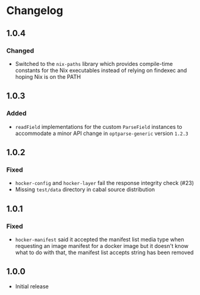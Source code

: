 # Changelog

## 1.0.4
### Changed
- Switched to the `nix-paths` library which provides compile-time constants for
  the Nix executables instead of relying on findexec and hoping Nix is on the
  PATH

## 1.0.3
### Added
- `readField` implementations for the custom `ParseField` instances to
  accommodate a minor API change in `optparse-generic` version `1.2.3`

## 1.0.2
### Fixed

- `hocker-config` and `hocker-layer` fail the response integrity check (#23)
- Missing `test/data` directory in cabal source distribution

## 1.0.1
### Fixed

- `hocker-manifest` said it accepted the manifest list media type when
  requesting an image manifest for a docker image but it doesn't know what to do
  with that, the manifest list accepts string has been removed

## 1.0.0
- Initial release
